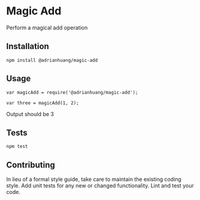 Magic Add
=========

Perform a magical add operation

## Installation

  `npm install @adrianhuang/magic-add`

## Usage

    var magicAdd = require('@adrianhuang/magic-add');

    var three = magicAdd(1, 2);
  
  
  Output should be 3


## Tests

  `npm test`

## Contributing

In lieu of a formal style guide, take care to maintain the existing coding style. Add unit tests for any new or changed functionality. Lint and test your code.